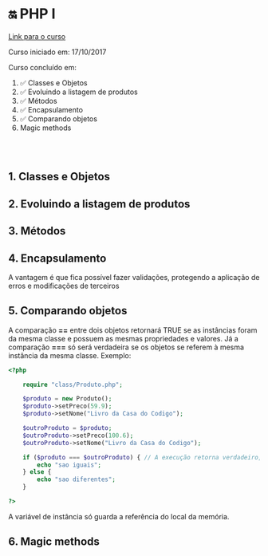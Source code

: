 # :on: PHP I

[Link para o curso](https://cursos.alura.com.br/course/php-oo-1)

Curso iniciado em: 17/10/2017

Curso concluído em:

1. :white_check_mark: Classes e Objetos
2. :white_check_mark: Evoluindo a listagem de produtos
3. :white_check_mark: Métodos
4. :white_check_mark: Encapsulamento
5. :white_check_mark: Comparando objetos
6. Magic methods

</br></br>

## 1. Classes e Objetos

## 2. Evoluindo a listagem de produtos

## 3. Métodos

## 4. Encapsulamento

A vantagem é que fica possível fazer validações, protegendo a aplicação de erros e modificações de terceiros

## 5. Comparando objetos

A comparação __==__ entre dois objetos retornará TRUE se as instâncias foram da mesma classe e possuem as mesmas propriedades e valores.
Já a comparação __===__ só será verdadeira se os objetos se referem à mesma instância da mesma classe. Exemplo: 
```php
<?php

    require "class/Produto.php";

    $produto = new Produto();
    $produto->setPreco(59.9);
    $produto->setNome("Livro da Casa do Codigo");

    $outroProduto = $produto;
    $outroProduto->setPreco(100.6);
    $outroProduto->setNome("Livro da Casa do Codigo");

    if ($produto === $outroProduto) { // A execução retorna verdadeiro, porque como a referência de $produtofoi atribuida a $outroProduto, ambos os objetos possuem o mesmo preco, nome e local na memória.
        echo "sao iguais";
    } else {
        echo "sao diferentes";
    }

?>
```

A variável de instância só guarda a referência do local da memória.



## 6. Magic methods
